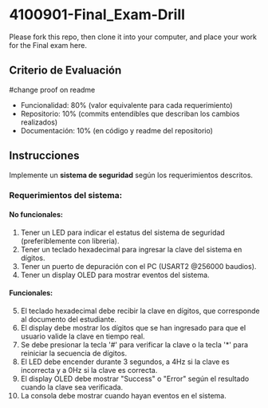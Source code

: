 # 4100901-Final_Exam-Drill

Please fork this repo, then clone it into your computer, and place your work for the Final exam here.

## Criterio de Evaluación

#change proof on readme

- Funcionalidad: 80% (valor equivalente para cada requerimiento)
- Repositorio: 10% (commits entendibles que describan los cambios realizados)
- Documentación: 10% (en código y readme del repositorio)

## Instrucciones

Implemente un **sistema de seguridad** según los requerimientos descritos.

### Requerimientos del sistema:

#### No funcionales:

1. Tener un LED para indicar el estatus del sistema de seguridad (preferiblemente con libreria).
2. Tener un teclado hexadecimal para ingresar la clave del sistema en dígitos.
3. Tener un puerto de depuración con el PC (USART2 @256000 baudios).
4. Tener un display OLED para mostrar eventos del sistema.

#### Funcionales:

5. El teclado hexadecimal debe recibir la clave en dígitos, que corresponde al documento del estudiante.
6. El display debe mostrar los dígitos que se han ingresado para que el usuario valide la clave en tiempo real.
7. Se debe presionar la tecla '#' para verificar la clave o la tecla '\*' para reiniciar la secuencia de dígitos.
8. El LED debe encender durante 3 segundos, a 4Hz si la clave es incorrecta y a 0Hz si la clave es correcta.
9. El display OLED debe mostrar "Success" o "Error" según el resultado cuando la clave sea verificada.
10. La consola debe mostrar cuando hayan eventos en el sistema.
